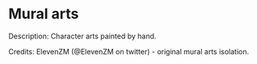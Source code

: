 # Mural arts

Description: Character arts painted by hand.

Credits: ElevenZM (@ElevenZM on twitter) - original mural arts isolation.


